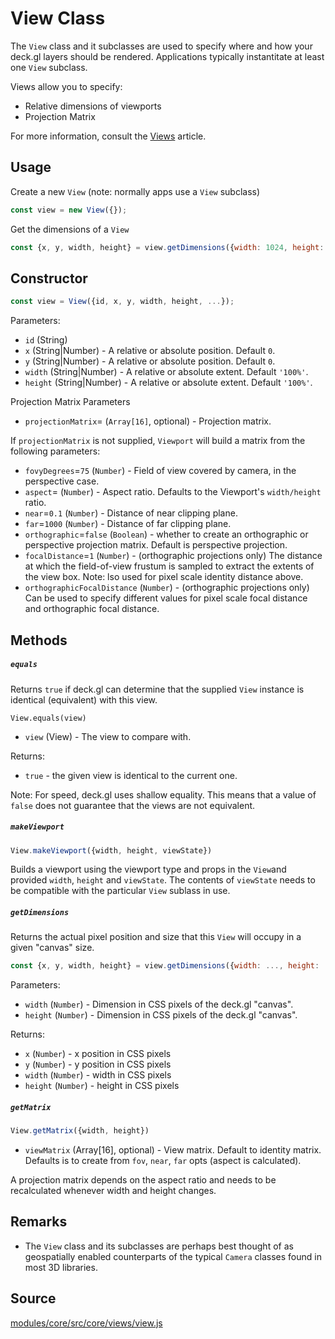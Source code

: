 # View Class

The `View` class and it subclasses are used to specify where and how your deck.gl layers should be rendered. Applications typically instantitate at least one `View` subclass.

Views allow you to specify:

* Relative dimensions of viewports
* Projection Matrix

For more information, consult the [Views](/docs/advanced/views.md) article.


## Usage

Create a new `View` (note: normally apps use a `View` subclass)

```js
const view = new View({});
```

Get the dimensions of a `View`

```js
const {x, y, width, height} = view.getDimensions({width: 1024, height: 768});
```


## Constructor

```js
const view = View({id, x, y, width, height, ...});
```

Parameters:

* `id` (String)
* `x` (String|Number) - A relative or absolute position. Default `0`.
* `y` (String|Number) - A relative or absolute position. Default `0`.
* `width` (String|Number) - A relative or absolute extent. Default `'100%'`.
* `height` (String|Number) - A relative or absolute extent. Default `'100%'`.

Projection Matrix Parameters

* `projectionMatrix`= (`Array[16]`, optional) - Projection matrix.

If `projectionMatrix` is not supplied, `Viewport` will build a matrix from the following parameters:

* `fovyDegrees`=`75` (`Number`) - Field of view covered by camera, in the perspective case.
* `aspect`= (`Number`) - Aspect ratio. Defaults to the Viewport's `width/height` ratio.
* `near`=`0.1` (`Number`) - Distance of near clipping plane.
* `far`=`1000` (`Number`) - Distance of far clipping plane.
* `orthographic`=`false` (`Boolean`) - whether to create an orthographic or perspective projection matrix. Default is perspective projection.
* `focalDistance`=`1` (`Number`) - (orthographic projections only) The distance at which the field-of-view frustum is sampled to extract the extents of the view box. Note: lso used for pixel scale identity distance above.
* `orthographicFocalDistance` (`Number`) - (orthographic projections only) Can be used to specify different values for pixel scale focal distance and orthographic focal distance.


## Methods

##### `equals`

Returns `true` if deck.gl can determine that the supplied `View` instance is identical (equivalent) with this view.

`View.equals(view)`

* `view` (View) - The view to compare with.

Returns:

* `true` - the given view is identical to the current one.

Note: For speed, deck.gl uses shallow equality. This means that a value of `false` does not guarantee that the views are not equivalent.


##### `makeViewport`

```js
View.makeViewport({width, height, viewState})
```

Builds a viewport using the viewport type and props in the `View`and provided `width`, `height` and `viewState`. The contents of `viewState` needs to be compatible with the particular `View` sublass in use.


##### `getDimensions`

Returns the actual pixel position and size that this `View` will occupy in a given "canvas" size.

```js
const {x, y, width, height} = view.getDimensions({width: ..., height: ...});
```

Parameters:

* `width` (`Number`) - Dimension in CSS pixels of the deck.gl "canvas".
* `height` (`Number`) - Dimension in CSS pixels of the deck.gl "canvas".

Returns:

* `x` (`Number`) - x position in CSS pixels
* `y` (`Number`) - y position in CSS pixels
* `width` (`Number`) - width in CSS pixels
* `height` (`Number`) - height in CSS pixels


##### `getMatrix`

```js
View.getMatrix({width, height})
```

* `viewMatrix` (Array[16], optional) - View matrix. Default to identity matrix. Defaults is to create from `fov`, `near`, `far` opts (aspect is calculated).

A projection matrix depends on the aspect ratio and needs to be recalculated whenever width and height changes.


## Remarks

* The `View` class and its subclasses are perhaps best thought of as geospatially enabled counterparts of the typical `Camera` classes found in most 3D libraries.


## Source

[modules/core/src/core/views/view.js](https://github.com/uber/deck.gl/blob/5.2-release/modules/core/src/core/views/view.js)
